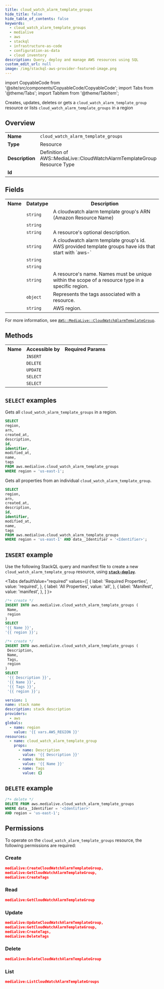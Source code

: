 ```yaml
---
title: cloud_watch_alarm_template_groups
hide_title: false
hide_table_of_contents: false
keywords:
  - cloud_watch_alarm_template_groups
  - medialive
  - aws
  - stackql
  - infrastructure-as-code
  - configuration-as-data
  - cloud inventory
description: Query, deploy and manage AWS resources using SQL
custom_edit_url: null
image: /img/stackql-aws-provider-featured-image.png
---
```


import CopyableCode from '@site/src/components/CopyableCode/CopyableCode';
import Tabs from '@theme/Tabs';
import TabItem from '@theme/TabItem';

Creates, updates, deletes or gets a <code>cloud_watch_alarm_template_group</code> resource or lists <code>cloud_watch_alarm_template_groups</code> in a region

## Overview
<table>
<tbody>
<tr><td><b>Name</b></td><td><code>cloud_watch_alarm_template_groups</code></td></tr>
<tr><td><b>Type</b></td><td>Resource</td></tr>
<tr><td><b>Description</b></td><td>Definition of AWS::MediaLive::CloudWatchAlarmTemplateGroup Resource Type</td></tr>
<tr><td><b>Id</b></td><td><CopyableCode code="aws.medialive.cloud_watch_alarm_template_groups" /></td></tr>
</tbody>
</table>

## Fields
<table>
<tbody>
<tr><th>Name</th><th>Datatype</th><th>Description</th></tr><tr><td><CopyableCode code="arn" /></td><td><code>string</code></td><td>A cloudwatch alarm template group's ARN (Amazon Resource Name)</td></tr>
<tr><td><CopyableCode code="created_at" /></td><td><code>string</code></td><td></td></tr>
<tr><td><CopyableCode code="description" /></td><td><code>string</code></td><td>A resource's optional description.</td></tr>
<tr><td><CopyableCode code="id" /></td><td><code>string</code></td><td>A cloudwatch alarm template group's id. AWS provided template groups have ids that start with `aws-`</td></tr>
<tr><td><CopyableCode code="identifier" /></td><td><code>string</code></td><td></td></tr>
<tr><td><CopyableCode code="modified_at" /></td><td><code>string</code></td><td></td></tr>
<tr><td><CopyableCode code="name" /></td><td><code>string</code></td><td>A resource's name. Names must be unique within the scope of a resource type in a specific region.</td></tr>
<tr><td><CopyableCode code="tags" /></td><td><code>object</code></td><td>Represents the tags associated with a resource.</td></tr>
<tr><td><CopyableCode code="region" /></td><td><code>string</code></td><td>AWS region.</td></tr>
</tbody>
</table>

For more information, see <a href="https://docs.aws.amazon.com/AWSCloudFormation/latest/UserGuide/aws-resource-medialive-cloudwatchalarmtemplategroup.html"><code>AWS::MediaLive::CloudWatchAlarmTemplateGroup</code></a>.

## Methods

<table>
<tbody>
  <tr>
    <th>Name</th>
    <th>Accessible by</th>
    <th>Required Params</th>
  </tr>
  <tr>
    <td><CopyableCode code="create_resource" /></td>
    <td><code>INSERT</code></td>
    <td><CopyableCode code="Name, region" /></td>
  </tr>
  <tr>
    <td><CopyableCode code="delete_resource" /></td>
    <td><code>DELETE</code></td>
    <td><CopyableCode code="data__Identifier, region" /></td>
  </tr>
  <tr>
    <td><CopyableCode code="update_resource" /></td>
    <td><code>UPDATE</code></td>
    <td><CopyableCode code="data__Identifier, data__PatchDocument, region" /></td>
  </tr>
  <tr>
    <td><CopyableCode code="list_resources" /></td>
    <td><code>SELECT</code></td>
    <td><CopyableCode code="region" /></td>
  </tr>
  <tr>
    <td><CopyableCode code="get_resource" /></td>
    <td><code>SELECT</code></td>
    <td><CopyableCode code="data__Identifier, region" /></td>
  </tr>
</tbody>
</table>

## `SELECT` examples
Gets all <code>cloud_watch_alarm_template_groups</code> in a region.
```sql
SELECT
region,
arn,
created_at,
description,
id,
identifier,
modified_at,
name,
tags
FROM aws.medialive.cloud_watch_alarm_template_groups
WHERE region = 'us-east-1';
```
Gets all properties from an individual <code>cloud_watch_alarm_template_group</code>.
```sql
SELECT
region,
arn,
created_at,
description,
id,
identifier,
modified_at,
name,
tags
FROM aws.medialive.cloud_watch_alarm_template_groups
WHERE region = 'us-east-1' AND data__Identifier = '<Identifier>';
```

## `INSERT` example

Use the following StackQL query and manifest file to create a new <code>cloud_watch_alarm_template_group</code> resource, using [__`stack-deploy`__](https://pypi.org/project/stack-deploy/).

<Tabs
    defaultValue="required"
    values={[
      { label: 'Required Properties', value: 'required', },
      { label: 'All Properties', value: 'all', },
      { label: 'Manifest', value: 'manifest', },
    ]
}>
<TabItem value="required">

```sql
/*+ create */
INSERT INTO aws.medialive.cloud_watch_alarm_template_groups (
 Name,
 region
)
SELECT 
'{{ Name }}',
'{{ region }}';
```
</TabItem>
<TabItem value="all">

```sql
/*+ create */
INSERT INTO aws.medialive.cloud_watch_alarm_template_groups (
 Description,
 Name,
 Tags,
 region
)
SELECT 
 '{{ Description }}',
 '{{ Name }}',
 '{{ Tags }}',
 '{{ region }}';
```
</TabItem>
<TabItem value="manifest">

```yaml
version: 1
name: stack name
description: stack description
providers:
  - aws
globals:
  - name: region
    value: '{{ vars.AWS_REGION }}'
resources:
  - name: cloud_watch_alarm_template_group
    props:
      - name: Description
        value: '{{ Description }}'
      - name: Name
        value: '{{ Name }}'
      - name: Tags
        value: {}

```
</TabItem>
</Tabs>

## `DELETE` example

```sql
/*+ delete */
DELETE FROM aws.medialive.cloud_watch_alarm_template_groups
WHERE data__Identifier = '<Identifier>'
AND region = 'us-east-1';
```

## Permissions

To operate on the <code>cloud_watch_alarm_template_groups</code> resource, the following permissions are required:

### Create
```json
medialive:CreateCloudWatchAlarmTemplateGroup,
medialive:GetCloudWatchAlarmTemplateGroup,
medialive:CreateTags
```

### Read
```json
medialive:GetCloudWatchAlarmTemplateGroup
```

### Update
```json
medialive:UpdateCloudWatchAlarmTemplateGroup,
medialive:GetCloudWatchAlarmTemplateGroup,
medialive:CreateTags,
medialive:DeleteTags
```

### Delete
```json
medialive:DeleteCloudWatchAlarmTemplateGroup
```

### List
```json
medialive:ListCloudWatchAlarmTemplateGroups
```
